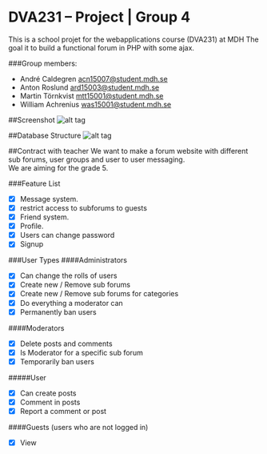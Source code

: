 # DVA231 – Project | Group 4 
This is a school projet for the webapplications course (DVA231) at MDH
The goal it to build a functional forum in PHP with some ajax.

###Group members: 

* André Caldegren             acn15007@student.mdh.se  
* Anton Roslund                 ard15003@student.mdh.se  
* Martin Törnkvist             mtt15001@student.mdh.se  
* William Achrenius          was15001@student.mdh.se  
 
 
##Screenshot
![alt tag](http://i.imgur.com/KNOGEns.png) 

##Database Structure
![alt tag](http://i.imgur.com/QRohKue.png)



##Contract with teacher
We want to make a forum website with different sub forums, user groups and user to user messaging.  
We are aiming for the grade 5. 

###Feature List 
- [x] Message system. 
- [x] restrict access to subforums to guests
- [x] Friend system. 
- [x] Profile. 
- [x] Users can change password 
- [x] Signup
 
###User Types 
####Administrators 
- [x] Can change the rolls of users 
- [x] Create new / Remove sub forums 
- [x] Create new / Remove sub forums for categories 
- [x] Do everything a moderator can 
- [x] Permanently ban users

####Moderators
- [x] Delete posts and comments
- [x] Is Moderator for a specific sub forum
- [x] Temporarily ban users 

#####User 
- [x] Can create posts 
- [x] Comment in posts 
- [x] Report a comment or post 

####Guests (users who are not logged in) 
- [x] View 

